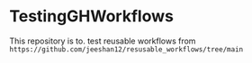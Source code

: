 # TestingGHWorkflows
This repository is to. test reusable  workflows from  `https://github.com/jeeshan12/resusable_workflows/tree/main`
